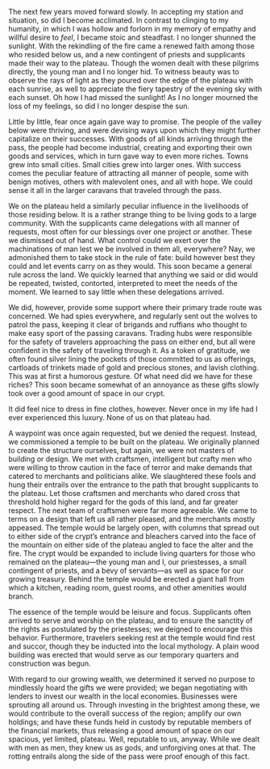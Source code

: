 The next few years moved forward slowly. In accepting my station and situation, so did I become acclimated. In contrast to clinging to my humanity, in which I was hollow and forlorn in my memory of empathy and willful desire to _feel_, I became stoic and steadfast. I no longer shunned the sunlight. With the rekindling of the fire came a renewed faith among those who resided below us, and a new contingent of priests and supplicants made their way to the plateau. Though the women dealt with these pilgrims directly, the young man and I no longer hid. To witness beauty was to observe the rays of light as they poured over the edge of the plateau with each sunrise, as well to appreciate the fiery tapestry of the evening sky with each sunset. Oh how I had missed the sunlight! As I no longer mourned the loss of my feelings, so did I no longer despise the sun.

Little by little, fear once again gave way to promise. The people of the valley below were thriving, and were devising ways upon which they might further capitalize on their successes. With goods of all kinds arriving through the pass, the people had become industrial, creating and exporting their own goods and services, which in turn gave way to even more riches. Towns grew into small cities. Small cities grew into larger ones. With success comes the peculiar feature of attracting all manner of people, some with benign motives, others with malevolent ones, and all with hope. We could sense it all in the larger caravans that traveled through the pass.

We on the plateau held a similarly peculiar influence in the livelihoods of those residing below. It is a rather strange thing to be living gods to a large community. With the supplicants came delegations with all manner of requests, most often for our blessings over one project or another. These we dismissed out of hand. What control could we exert over the machinations of man lest we be involved in them all, everywhere? Nay, we admonished them to take stock in the rule of fate: build however best they could and let events carry on as they would. This soon became a general rule across the land. We quickly learned that anything we said or did would be repeated, twisted, contorted, interpreted to meet the needs of the moment. We learned to say little when these delegations arrived.

We did, however, provide some support where their primary trade route was concerned. We had spies everywhere, and regularly sent out the wolves to patrol the pass, keeping it clear of brigands and ruffians who thought to make easy sport of the passing caravans. Trading hubs were responsible for the safety of travelers approaching the pass on either end, but all were confident in the safety of traveling through it. As a token of gratitude, we often found silver lining the pockets of those committed to us as offerings, cartloads of trinkets made of gold and precious stones, and lavish clothing. This was at first a humorous gesture. Of what need did we have for these riches? This soon became somewhat of an annoyance as these gifts slowly took over a good amount of space in our crypt.

It did feel nice to dress in fine clothes, however. Never once in my life had I ever experienced this luxury. None of us on that plateau had.

A waypoint was once again requested, but we denied the request. Instead, we commissioned a temple to be built on the plateau. We originally planned to create the structure ourselves, but again, we were not masters of building or design. We met with craftsmen, intelligent but crafty men who were willing to throw caution in the face of terror and make demands that catered to merchants and politicians alike. We slaughtered these fools and hung their entrails over the entrance to the path that brought supplicants to the plateau. Let those craftsmen and merchants who dared cross that threshold hold higher regard for the gods of this land, and far greater respect. The next team of craftsmen were far more agreeable. We came to terms on a design that left us all rather pleased, and the merchants mostly appeased. The temple would be largely open, with columns that spread out to either side of the crypt’s entrance and bleachers carved into the face of the mountain on either side of the plateau angled to face the alter and the fire. The crypt would be expanded to include living quarters for those who remained on the plateau—the young man and I, our priestesses, a small contingent of priests, and a bevy of servants—as well as space for our growing treasury. Behind the temple would be erected a giant hall from which a kitchen, reading room, guest rooms, and other amenities would branch.

The essence of the temple would be leisure and focus. Supplicants often arrived to serve and worship on the plateau, and to ensure the sanctity of the rights as postulated by the priestesses; we deigned to encourage this behavior. Furthermore, travelers seeking rest at the temple would find rest and succor, though they be inducted into the local mythology. A plain wood building was erected that would serve as our temporary quarters and construction was begun.

With regard to our growing wealth, we determined it served no purpose to mindlessly hoard the gifts we were provided; we began negotiating with lenders to invest our wealth in the local economies. Businesses were sprouting all around us. Through investing in the brightest among these, we would contribute to the overall success of the region; amplify our own holdings; and have these funds held in custody by reputable members of the financial markets, thus releasing a good amount of space on our spacious, yet limited, plateau. Well, reputable to us, anyway. While we dealt with men as men, they knew us as gods, and unforgiving ones at that. The rotting entrails along the side of the pass were proof enough of this fact.